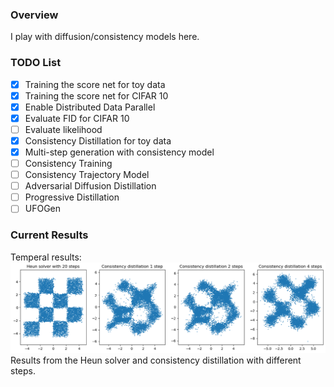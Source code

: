 ### Overview
I play with diffusion/consistency models here.

### TODO List
- [x] Training the score net for toy data
- [x] Training the score net for CIFAR 10
- [x] Enable Distributed Data Parallel
- [x] Evaluate FID for CIFAR 10
- [ ] Evaluate likelihood
- [x] Consistency Distillation for toy data
- [x] Multi-step generation with consistency model
- [ ] Consistency Training
- [ ] Consistency Trajectory Model
- [ ] Adversarial Diffusion Distillation
- [ ] Progressive Distillation
- [ ] UFOGen

### Current Results
Temperal results:
![heun_output](./assets/checkerboard_output.png)
Results from the Heun solver and consistency distillation with different steps.


